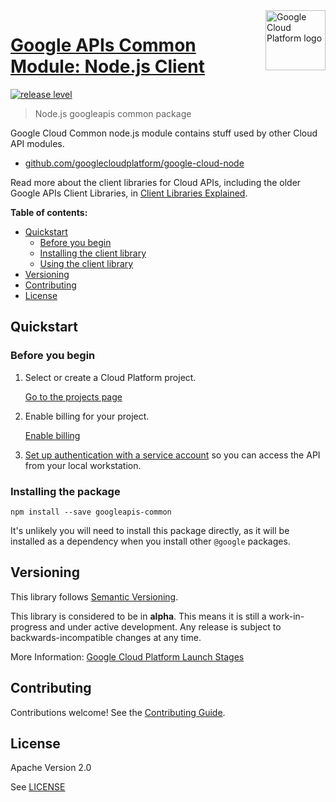 <img src="https://avatars2.githubusercontent.com/u/2810941?v=3&s=96" alt="Google Cloud Platform logo" title="Google Cloud Platform" align="right" height="96" width="96"/>

# [Google APIs Common Module: Node.js Client](https://github.com/google/google-api-nodejs-client)

[![release level](https://img.shields.io/badge/release%20level-alpha-orange.svg?style&#x3D;flat)](https://cloud.google.com/terms/launch-stages)

> Node.js googleapis common package

Google Cloud Common node.js module contains stuff used by other Cloud API modules.

* [github.com/googlecloudplatform/google-cloud-node](https://github.com/googlecloudplatform/google-cloud-node)

Read more about the client libraries for Cloud APIs, including the older
Google APIs Client Libraries, in [Client Libraries Explained][explained].

[explained]: https://cloud.google.com/apis/docs/client-libraries-explained

**Table of contents:**

* [Quickstart](#quickstart)
  * [Before you begin](#before-you-begin)
  * [Installing the client library](#installing-the-client-library)
  * [Using the client library](#using-the-client-library)
* [Versioning](#versioning)
* [Contributing](#contributing)
* [License](#license)

## Quickstart

### Before you begin

1.  Select or create a Cloud Platform project.

    [Go to the projects page][projects]

1.  Enable billing for your project.

    [Enable billing][billing]

1.  [Set up authentication with a service account][auth] so you can access the
    API from your local workstation.

[projects]: https://console.cloud.google.com/project
[billing]: https://support.google.com/cloud/answer/6293499#enable-billing
[auth]: https://cloud.google.com/docs/authentication/getting-started

### Installing the package

    npm install --save googleapis-common

It's unlikely you will need to install this package directly, as it will be
installed as a dependency when you install other `@google` packages.

## Versioning

This library follows [Semantic Versioning](http://semver.org/).

This library is considered to be in **alpha**. This means it is still a
work-in-progress and under active development. Any release is subject to
backwards-incompatible changes at any time.

More Information: [Google Cloud Platform Launch Stages][launch_stages]

[launch_stages]: https://cloud.google.com/terms/launch-stages

## Contributing

Contributions welcome! See the [Contributing Guide](https://github.com/googlecloudplatform/google-cloud-node/blob/master/CONTRIBUTING.md).

## License

Apache Version 2.0

See [LICENSE](https://github.com/googlecloudplatform/google-cloud-node/blob/master/LICENSE)

[shell_img]: http://gstatic.com/cloudssh/images/open-btn.png
